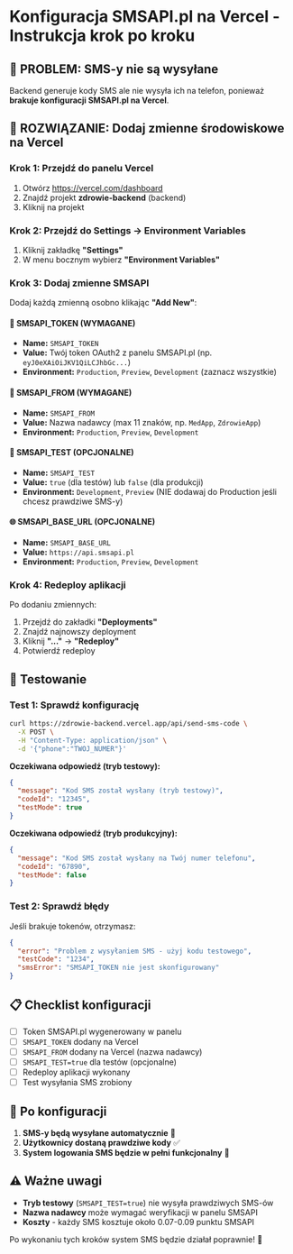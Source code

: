 # Konfiguracja SMSAPI.pl na Vercel - Instrukcja krok po kroku

## 🚨 **PROBLEM:** SMS-y nie są wysyłane
Backend generuje kody SMS ale nie wysyła ich na telefon, ponieważ **brakuje konfiguracji SMSAPI.pl na Vercel**.

## 🔧 **ROZWIĄZANIE:** Dodaj zmienne środowiskowe na Vercel

### **Krok 1: Przejdź do panelu Vercel**
1. Otwórz https://vercel.com/dashboard
2. Znajdź projekt **zdrowie-backend** (backend)
3. Kliknij na projekt

### **Krok 2: Przejdź do Settings → Environment Variables**
1. Kliknij zakładkę **"Settings"**
2. W menu bocznym wybierz **"Environment Variables"**

### **Krok 3: Dodaj zmienne SMSAPI**
Dodaj każdą zmienną osobno klikając **"Add New"**:

#### **🔑 SMSAPI_TOKEN** (WYMAGANE)
- **Name:** `SMSAPI_TOKEN`
- **Value:** Twój token OAuth2 z panelu SMSAPI.pl (np. `eyJ0eXAiOiJKV1QiLCJhbGc...`)
- **Environment:** `Production`, `Preview`, `Development` (zaznacz wszystkie)

#### **📱 SMSAPI_FROM** (WYMAGANE)
- **Name:** `SMSAPI_FROM`  
- **Value:** Nazwa nadawcy (max 11 znaków, np. `MedApp`, `ZdrowieApp`)
- **Environment:** `Production`, `Preview`, `Development`

#### **🧪 SMSAPI_TEST** (OPCJONALNE)
- **Name:** `SMSAPI_TEST`
- **Value:** `true` (dla testów) lub `false` (dla produkcji)
- **Environment:** `Development`, `Preview` (NIE dodawaj do Production jeśli chcesz prawdziwe SMS-y)

#### **🌐 SMSAPI_BASE_URL** (OPCJONALNE)
- **Name:** `SMSAPI_BASE_URL`
- **Value:** `https://api.smsapi.pl`
- **Environment:** `Production`, `Preview`, `Development`

### **Krok 4: Redeploy aplikacji**
Po dodaniu zmiennych:
1. Przejdź do zakładki **"Deployments"**
2. Znajdź najnowszy deployment
3. Kliknij **"..."** → **"Redeploy"**
4. Potwierdź redeploy

## 🧪 **Testowanie**

### **Test 1: Sprawdź konfigurację**
```bash
curl https://zdrowie-backend.vercel.app/api/send-sms-code \
  -X POST \
  -H "Content-Type: application/json" \
  -d '{"phone":"TWOJ_NUMER"}'
```

**Oczekiwana odpowiedź (tryb testowy):**
```json
{
  "message": "Kod SMS został wysłany (tryb testowy)",
  "codeId": "12345",
  "testMode": true
}
```

**Oczekiwana odpowiedź (tryb produkcyjny):**
```json
{
  "message": "Kod SMS został wysłany na Twój numer telefonu",
  "codeId": "67890",
  "testMode": false
}
```

### **Test 2: Sprawdź błędy**
Jeśli brakuje tokenów, otrzymasz:
```json
{
  "error": "Problem z wysyłaniem SMS - użyj kodu testowego",
  "testCode": "1234",
  "smsError": "SMSAPI_TOKEN nie jest skonfigurowany"
}
```

## 📋 **Checklist konfiguracji**

- [ ] Token SMSAPI.pl wygenerowany w panelu
- [ ] `SMSAPI_TOKEN` dodany na Vercel  
- [ ] `SMSAPI_FROM` dodany na Vercel (nazwa nadawcy)
- [ ] `SMSAPI_TEST=true` dla testów (opcjonalne)
- [ ] Redeploy aplikacji wykonany
- [ ] Test wysyłania SMS zrobiony

## 🎯 **Po konfiguracji**
1. **SMS-y będą wysyłane automatycznie** 📱
2. **Użytkownicy dostaną prawdziwe kody** ✅  
3. **System logowania SMS będzie w pełni funkcjonalny** 🚀

## ⚠️ **Ważne uwagi**
- **Tryb testowy** (`SMSAPI_TEST=true`) nie wysyła prawdziwych SMS-ów
- **Nazwa nadawcy** może wymagać weryfikacji w panelu SMSAPI
- **Koszty** - każdy SMS kosztuje około 0.07-0.09 punktu SMSAPI

Po wykonaniu tych kroków system SMS będzie działał poprawnie! 🎉 